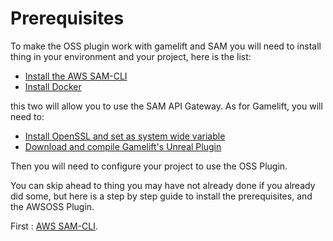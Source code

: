 # Prerequisites

To make the OSS plugin work with gamelift and SAM you will need to install thing in your environment and your project, here is the list:

- [Install the AWS SAM-CLI](Install_AWS_SAM-CLI.md)
- [Install Docker](Install_Docker.md)

this two will allow you to use the SAM API Gateway. As for Gamelift, you will need to:

- [Install OpenSSL and set as system wide variable](Install_OpenSSL.md)
- [Download and compile Gamelift's Unreal Plugin](Install_GameliftSDK_UE_Plugin.md)

Then you will need to configure your project to use the OSS Plugin.

You can skip ahead to thing you may have not already done if you already did some, but here is a step by step guide to install the prerequisites, and the AWSOSS Plugin.

First : [AWS SAM-CLI](Install_AWS_SAM-CLI.md).